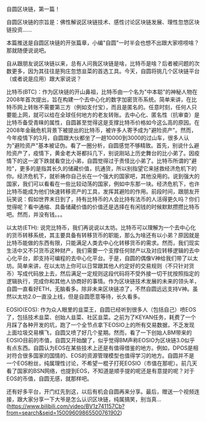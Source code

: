 自圆区块链，第一篇！

自圆区块链的宗旨是：佛性解说区块链技术、感性讨论区块链发展、理性忽悠区块链投资......

本篇推送是自圆区块链的开张篇章，小编"自圆"一时半会也想不出跟大家唠唠啥？那就随便说说吧。

自从跟朋友说区块链以来，总有人问我区块链是啥，比特币是啥？后者被问题的次数更多，因为其往往是狗庄忽悠韭菜的首选工具。今天，自圆将挑几个区块链平台（或者说是应用）跟大家说说？

比特币(BTC)：作为区块链的开山鼻祖，比特币由一个名为"中本聪"的神秘人物在2008年首次提出，旨在构建一个去中心化的数字加密货币系统。简单来讲，在比特币网上转账不需要第三方（例如支付宝），而且是匿名的。任意时刻，任何人只要能上网，就可以给在全球任何地方的老友转账。去中心化、匿名性（抗审查）是比特币备受青睐的属性，自圆甚至觉得这是支撑比特币价格如今这么高的原因。在2008年金融危机背景下被提出的比特币，被许多人寄予成为"避险资产"。然而，今年疫情下的3月，自圆跟大伙都坐了一趟10000到3000的过山车，很多人认为"避险资产"基本被证伪。看了一圈分析，自圆感觉不够精致。首先，别说什么避险资产了，疫情下，黄金老大哥都抖几下，别说刚站上历史舞台的比小弟了。因疫情下的这一波下跌就看空比小弟，自圆觉得过于责怪比小弟了。比特币所谓的"避险"，更多的是指其长久的储藏价值，抗通货，所以别指望它来拯救经济危机下的你。经济危机下，就祈祷你自己长在一个强大的国家吧，其他没用的。说到强大的国家，我们可以看看在一些比较动荡的国家，例如中东那一块。经济危机下，也许比特币能成为他们快速转移资产的工具，发挥其避险的作用。前段时间，跟朋友开玩笑说：假如世界末日到了，持有比特币的人会比持有法币的人活得更久吗？你们觉得呢？看中通缩、具备储藏价值的价值还是选择在有闲钱的时候默默攒攒比特币吧。然而，并没有钱。。。

以太坊(ETH): 说完比特币，我们再说说以太坊。比特币可以理解为一个去中心化的货币转移系统，其主要具备有转移货币的职能，那么为啥还有以小弟？原因就是比特币能做的东西有限，只能满足人类去中心化转移货币的需求。然而，我们现实生活中又不只货币这种财产，我们需要一个支撑任何财产以及对应转移逻辑的去中心化平台，即支持可编程的去中心化平台。于是，自圆的偶像V神给我们带了以太坊。简单来讲，在以太坊上你可以日常跟其他人约定好的交易规则（不只针对货币）写成代码放上去，然后满足一定规则这段代码将不受外接一切干扰按照指定的逻辑执行，完成你和其他人协商好的事情。作为区块链技术发展的未来的领头羊，自圆一直看好ETH，无脑看多。除非未来区块链凉了，不然自圆远远支持V神。虽然以太坊2.0一直没上线，但是自圆愿意等待，长久看多。

EOSIO(EOS): 作为众人眼里的韭菜王，自圆已经听到很多人（包括自己）喷EOS了，包括技术韭菜、创始人韭菜、社区韭菜。之前为了KEYAN任务，耗费了一个月踩了各种开发的坑，跑了一个全节点拿下EOSIO上的所有交易数据，不乏发现上面垃圾交易横飞，自圆又喷了好几个星期。然而，看了一下创始人BM带来的EOSIO目前的市值，自圆又开始酸了，似乎觉得BM声称EOSIO为区块链3.0似乎有点东西。自圆认为EOS在某些技术上还是有值得借鉴的地方。例如，DPOS是相对符合很多国家的国情的、EOS的资源管理模型也值得学习的地方。自圆并不是一个EOS粉丝，纯属理性讨论，不希望一棍子打死EOSIO（市值在那呢）。前几天看了国家的BSN网络，也提到EOS，不知道是顺手提的呢还是有意提的呢？对于EOS的币值，自圆无感，就那样吧。

还有好多平台，开门红先到这，以后有机会自圆再来分享。最后，赠送一个视频连接，跟大家分享一下大爷是怎么认识区块链，纯属搞笑，别当真...(https://www.bilibili.com/video/BV1z741157Cb?from=search&seid=15009609865500761902)